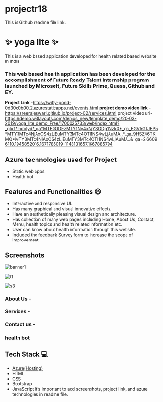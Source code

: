 # projectr18
This is Github readme file link. 

# ✨  yoga lite ✨

This is a web based application developed for health related based website in india

### This web based health application has been developed for the accomplishment of Future Ready Talent Internship program launched by Microsoft, Future Skills Prime, Quess, Github and EY.


**Project Link** -https://witty-pond-0d30c0b00.2.azurestaticapps.net/events.html
**project demo video link** - https://sreerajeswari.github.io/project-02/services.html
project video url-https://demo.w3layouts.com/demos_new/template_demo/20-03-2019/yoga_lite_demo_Free/1700025733/web/index.html?_gl=1*mdolyd*_ga*MTE0ODEzMTY1Ny4xNjY3ODg1Nzk0*_ga_EGV5GTJEP5*MTY3MTc4NjAxOS4zLjEuMTY3MTc4OTI1NS4wLjAuMA..*_ga_9HSZ46TKMQ*MTY3MTc4NjAxOS4zLjEuMTY3MTc4OTI1NS4wLjAuMA..&_ga=2.66096110.1945852016.1671786019-1148131657.1667885794

## Azure technologies used for Project

- Static web apps
- Health bot

## Features and Functionalities 😃

- Interactive and responsive UI.
- Has many graphical and visual innovative effects.
- Have an aesthetically pleasing visual design and architecture.
- Has collection of many web pages including Home, About Us, Contact, Menu, health topics and health related information etc.
- User can know about health information through this website.
- Included the feedback Survey form to increase the scope of improvement 

## Screenshots
![banner1](https://user-images.githubusercontent.com/119056854/205579771-2ec22dad-5cda-4484-9d75-c0e3a72ae110.jpg)


![t1](https://user-images.githubusercontent.com/119056854/205579925-23231c7f-ebe7-41c9-b8c9-e69753a8b519.jpg)

![s3](https://user-images.githubusercontent.com/119056854/205579976-b8988777-01fb-4a8d-92ed-5797c0ca6233.jpg)

   

### About Us -




### Services -



### Contact us -



### health bot




## Tech Stack 💻

- [Azure(Hosting)](https://azure.microsoft.com/en-in/features/azure-portal/)
- HTML
- CSS
- Bootstrap
- JavaScript
It’s important to add screenshots, project link, and azure technologies in readme file.
